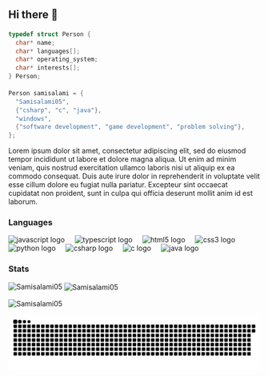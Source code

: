 ## Hi there 👋

```c
typedef struct Person {
  char* name;
  char* languages[];
  char* operating_system;
  char* interests[];
} Person;

Person samisalami = {
  "Samisalami05",
  {"csharp", "c", "java"},
  "windows",
  {"software development", "game development", "problem solving"},
};
```

Lorem ipsum dolor sit amet, consectetur adipiscing elit, sed do eiusmod tempor incididunt ut labore et dolore magna aliqua. Ut enim ad minim veniam, quis nostrud exercitation ullamco laboris nisi ut aliquip ex ea commodo consequat. Duis aute irure dolor in reprehenderit in voluptate velit esse cillum dolore eu fugiat nulla pariatur. Excepteur sint occaecat cupidatat non proident, sunt in culpa qui officia deserunt mollit anim id est laborum.

### Languages

<div align="left">
  <img src="https://cdn.jsdelivr.net/gh/devicons/devicon/icons/javascript/javascript-original.svg" height="30" alt="javascript logo"  />
  <img width="12" />
  <img src="https://cdn.jsdelivr.net/gh/devicons/devicon/icons/typescript/typescript-original.svg" height="30" alt="typescript logo"  />
  <img width="12" />
  <img src="https://cdn.jsdelivr.net/gh/devicons/devicon/icons/html5/html5-original.svg" height="30" alt="html5 logo"  />
  <img width="12" />
  <img src="https://cdn.jsdelivr.net/gh/devicons/devicon/icons/css3/css3-original.svg" height="30" alt="css3 logo"  />
  <img width="12" />
  <img src="https://cdn.jsdelivr.net/gh/devicons/devicon/icons/python/python-original.svg" height="30" alt="python logo"  />
  <img width="12" />
  <img src="https://cdn.jsdelivr.net/gh/devicons/devicon/icons/csharp/csharp-original.svg" height="30" alt="csharp logo"  />
  <img width="12" />
  <img src="https://cdn.jsdelivr.net/gh/devicons/devicon/icons/c/c-original.svg" height="30" alt="c logo"  />
  <img width="12" />
  <img src="https://cdn.jsdelivr.net/gh/devicons/devicon/icons/java/java-original.svg" height="30" alt="java logo"  />
</div>

### Stats

<!--
**Samisalami05/Samisalami05** is a ✨ _special_ ✨ repository because its `README.md` (this file) appears on your GitHub profile.

Here are some ideas to get you started:

- 🔭 I’m currently working on ...
- 🌱 I’m currently learning ...
- 👯 I’m looking to collaborate on ...
- 🤔 I’m looking for help with ...
- 💬 Ask me about ...
- 📫 How to reach me: ...
- 😄 Pronouns: ...
- ⚡ Fun fact: ...
-->

<p><img align="left" src="https://github-readme-stats.vercel.app/api/top-langs?username=Samisalami05&show_icons=true&locale=en&layout=compact&theme=one_dark_pro&hide_border=true" alt="Samisalami05" /></p>

<p>&nbsp;<img align="center" src="https://github-readme-stats.vercel.app/api?username=Samisalami05&show_icons=true&locale=en&theme=one_dark_pro&hide_border=true" alt="Samisalami05" /></p>

<p><img align="center" src="https://github-readme-streak-stats.herokuapp.com/?user=Samisalami05&theme=one_dark_pro&hide_border=true" alt="Samisalami05" /></p>

![snake gif](https://github.com/Samisalami05/Samisalami05/blob/output/github-snake-dark.svg)

